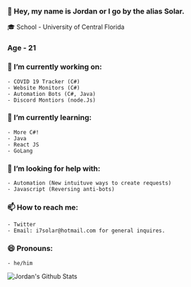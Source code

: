 ### 👋 Hey, my name is Jordan or I go by the alias Solar.

🎓 School - University of Central Florida
### Age - 21

### 🔭 I’m currently working on:
    - COVID 19 Tracker (C#)
    - Website Monitors (C#)
    - Automation Bots (C#, Java)
    - Discord Montiors (node.Js)

### 🌱 I’m currently learning:
    - More C#!
    - Java
    - React JS
    - GoLang
    
### 🤔 I’m looking for help with:
    - Automation (New intuituve ways to create requests)
    - Javascript (Reversing anti-bots)

### 📫 How to reach me:
    - Twitter
    - Email: i7solar@hotmail.com for general inquires.

### 😄 Pronouns:
    - he/him

![Jordan's Github Stats](https://github-readme-stats.vercel.app/api?username=i7solar&count_private=true&theme=dracula)
